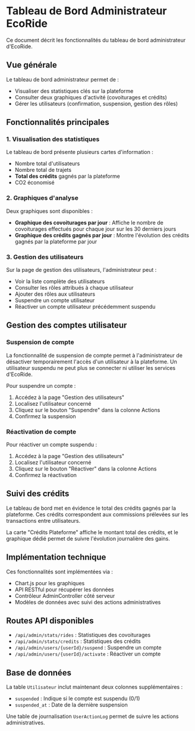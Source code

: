 # Tableau de Bord Administrateur EcoRide

Ce document décrit les fonctionnalités du tableau de bord administrateur d'EcoRide.

## Vue générale

Le tableau de bord administrateur permet de :
- Visualiser des statistiques clés sur la plateforme
- Consulter deux graphiques d'activité (covoiturages et crédits)
- Gérer les utilisateurs (confirmation, suspension, gestion des rôles)

## Fonctionnalités principales

### 1. Visualisation des statistiques

Le tableau de bord présente plusieurs cartes d'information :
- Nombre total d'utilisateurs
- Nombre total de trajets
- **Total des crédits** gagnés par la plateforme
- CO2 économisé

### 2. Graphiques d'analyse

Deux graphiques sont disponibles :
- **Graphique des covoiturages par jour** : Affiche le nombre de covoiturages effectués pour chaque jour sur les 30 derniers jours
- **Graphique des crédits gagnés par jour** : Montre l'évolution des crédits gagnés par la plateforme par jour

### 3. Gestion des utilisateurs

Sur la page de gestion des utilisateurs, l'administrateur peut :
- Voir la liste complète des utilisateurs
- Consulter les rôles attribués à chaque utilisateur
- Ajouter des rôles aux utilisateurs
- Suspendre un compte utilisateur
- Réactiver un compte utilisateur précédemment suspendu

## Gestion des comptes utilisateur

### Suspension de compte

La fonctionnalité de suspension de compte permet à l'administrateur de désactiver temporairement l'accès d'un utilisateur à la plateforme. Un utilisateur suspendu ne peut plus se connecter ni utiliser les services d'EcoRide.

Pour suspendre un compte :
1. Accédez à la page "Gestion des utilisateurs"
2. Localisez l'utilisateur concerné
3. Cliquez sur le bouton "Suspendre" dans la colonne Actions
4. Confirmez la suspension

### Réactivation de compte

Pour réactiver un compte suspendu :
1. Accédez à la page "Gestion des utilisateurs"
2. Localisez l'utilisateur concerné
3. Cliquez sur le bouton "Réactiver" dans la colonne Actions
4. Confirmez la réactivation

## Suivi des crédits

Le tableau de bord met en évidence le total des crédits gagnés par la plateforme. Ces crédits correspondent aux commissions prélevées sur les transactions entre utilisateurs.

La carte "Crédits Plateforme" affiche le montant total des crédits, et le graphique dédié permet de suivre l'évolution journalière des gains.

## Implémentation technique

Ces fonctionnalités sont implémentées via :
- Chart.js pour les graphiques
- API RESTful pour récupérer les données
- Contrôleur AdminController côté serveur
- Modèles de données avec suivi des actions administratives

## Routes API disponibles

- `/api/admin/stats/rides` : Statistiques des covoiturages
- `/api/admin/stats/credits` : Statistiques des crédits
- `/api/admin/users/{userId}/suspend` : Suspendre un compte
- `/api/admin/users/{userId}/activate` : Réactiver un compte

## Base de données

La table `Utilisateur` inclut maintenant deux colonnes supplémentaires :
- `suspended` : Indique si le compte est suspendu (0/1)
- `suspended_at` : Date de la dernière suspension

Une table de journalisation `UserActionLog` permet de suivre les actions administratives. 